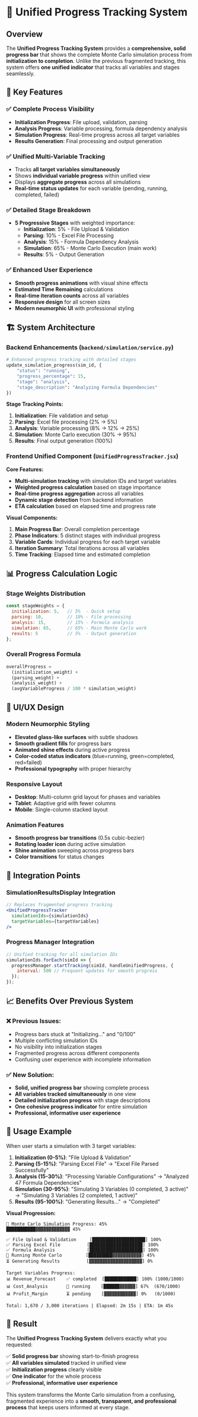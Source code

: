 # 🚀 Unified Progress Tracking System

## Overview

The **Unified Progress Tracking System** provides a **comprehensive, solid progress bar** that shows the complete Monte Carlo simulation process from **initialization to completion**. Unlike the previous fragmented tracking, this system offers **one unified indicator** that tracks all variables and stages seamlessly.

## 🎯 Key Features

### ✅ **Complete Process Visibility**
- **Initialization Progress**: File upload, validation, parsing
- **Analysis Progress**: Variable processing, formula dependency analysis  
- **Simulation Progress**: Real-time progress across all target variables
- **Results Generation**: Final processing and output generation

### ✅ **Unified Multi-Variable Tracking**
- Tracks **all target variables simultaneously**
- Shows **individual variable progress** within unified view
- Displays **aggregate progress** across all simulations
- **Real-time status updates** for each variable (pending, running, completed, failed)

### ✅ **Detailed Stage Breakdown**
- **5 Progressive Stages** with weighted importance:
  - **Initialization**: 5% - File Upload & Validation
  - **Parsing**: 10% - Excel File Processing  
  - **Analysis**: 15% - Formula Dependency Analysis
  - **Simulation**: 65% - Monte Carlo Execution (main work)
  - **Results**: 5% - Output Generation

### ✅ **Enhanced User Experience**
- **Smooth progress animations** with visual shine effects
- **Estimated Time Remaining** calculations
- **Real-time iteration counts** across all variables
- **Responsive design** for all screen sizes
- **Modern neumorphic UI** with professional styling

## 🏗️ System Architecture

### Backend Enhancements (`backend/simulation/service.py`)
```python
# Enhanced progress tracking with detailed stages
update_simulation_progress(sim_id, {
    "status": "running",
    "progress_percentage": 15,
    "stage": "analysis",
    "stage_description": "Analyzing Formula Dependencies"
})
```

**Stage Tracking Points:**
1. **Initialization**: File validation and setup
2. **Parsing**: Excel file processing (2% → 5%)
3. **Analysis**: Variable processing (8% → 12% → 25%)
4. **Simulation**: Monte Carlo execution (30% → 95%)
5. **Results**: Final output generation (100%)

### Frontend Unified Component (`UnifiedProgressTracker.jsx`)

**Core Features:**
- **Multi-simulation tracking** with simulation IDs and target variables
- **Weighted progress calculation** based on stage importance
- **Real-time progress aggregation** across all variables
- **Dynamic stage detection** from backend information
- **ETA calculation** based on elapsed time and progress rate

**Visual Components:**
1. **Main Progress Bar**: Overall completion percentage
2. **Phase Indicators**: 5 distinct stages with individual progress
3. **Variable Cards**: Individual progress for each target variable
4. **Iteration Summary**: Total iterations across all variables
5. **Time Tracking**: Elapsed time and estimated completion

## 📊 Progress Calculation Logic

### Stage Weights Distribution
```javascript
const stageWeights = {
  initialization: 5,   // 5%  - Quick setup
  parsing: 10,         // 10% - File processing  
  analysis: 15,        // 15% - Formula analysis
  simulation: 65,      // 65% - Main Monte Carlo work
  results: 5           // 5%  - Output generation
};
```

### Overall Progress Formula
```javascript
overallProgress = 
  (initialization_weight) + 
  (parsing_weight) + 
  (analysis_weight) + 
  (avgVariableProgress / 100 * simulation_weight)
```

## 🎨 UI/UX Design

### Modern Neumorphic Styling
- **Elevated glass-like surfaces** with subtle shadows
- **Smooth gradient fills** for progress bars
- **Animated shine effects** during active progress
- **Color-coded status indicators** (blue=running, green=completed, red=failed)
- **Professional typography** with proper hierarchy

### Responsive Layout
- **Desktop**: Multi-column grid layout for phases and variables
- **Tablet**: Adaptive grid with fewer columns
- **Mobile**: Single-column stacked layout

### Animation Features
- **Smooth progress bar transitions** (0.5s cubic-bezier)
- **Rotating loader icon** during active simulation
- **Shine animation** sweeping across progress bars
- **Color transitions** for status changes

## 🔧 Integration Points

### SimulationResultsDisplay Integration
```jsx
// Replaces fragmented progress tracking
<UnifiedProgressTracker 
  simulationIds={simulationIds}
  targetVariables={targetVariables}
/>
```

### Progress Manager Integration  
```javascript
// Unified tracking for all simulation IDs
simulationIds.forEach(simId => {
  progressManager.startTracking(simId, handleUnifiedProgress, {
    interval: 500 // Frequent updates for smooth progress
  });
});
```

## 📈 Benefits Over Previous System

### ❌ **Previous Issues:**
- Progress bars stuck at "Initializing..." and "0/100"
- Multiple conflicting simulation IDs
- No visibility into initialization stages
- Fragmented progress across different components
- Confusing user experience with incomplete information

### ✅ **New Solution:**
- **Solid, unified progress bar** showing complete process
- **All variables tracked simultaneously** in one view
- **Detailed initialization progress** with stage descriptions
- **One cohesive progress indicator** for entire simulation
- **Professional, informative user experience**

## 🚀 Usage Example

When user starts a simulation with 3 target variables:

1. **Initialization (0-5%)**: "File Upload & Validation"
2. **Parsing (5-15%)**: "Parsing Excel File" → "Excel File Parsed Successfully"  
3. **Analysis (15-30%)**: "Processing Variable Configurations" → "Analyzed 47 Formula Dependencies"
4. **Simulation (30-95%)**: "Simulating 3 Variables (0 completed, 3 active)" → "Simulating 3 Variables (2 completed, 1 active)"
5. **Results (95-100%)**: "Generating Results..." → "Completed"

**Visual Progression:**
```
🔄 Monte Carlo Simulation Progress: 45%
███████████▓▓▓▓▓▓▓▓▓▓▓▓▓ 45%

✅ File Upload & Validation     [████████████████████] 100%
✅ Parsing Excel File          [████████████████████] 100%  
✅ Formula Analysis            [████████████████████] 100%
🔄 Running Monte Carlo         [█████████▓▓▓▓▓▓▓▓▓▓▓] 45%
⏳ Generating Results          [▓▓▓▓▓▓▓▓▓▓▓▓▓▓▓▓▓▓▓▓] 0%

Target Variables Progress:
📊 Revenue_Forecast    ✅ completed  [████████████] 100% (1000/1000)
📊 Cost_Analysis       🔄 running    [██████▓▓▓▓▓▓] 67%  (670/1000)  
📊 Profit_Margin       ⏳ pending    [▓▓▓▓▓▓▓▓▓▓▓▓] 0%   (0/1000)

Total: 1,670 / 3,000 iterations | Elapsed: 2m 15s | ETA: 1m 45s
```

## 🎯 Result

The **Unified Progress Tracking System** delivers exactly what you requested:

✅ **Solid progress bar** showing start-to-finish progress  
✅ **All variables simulated** tracked in unified view  
✅ **Initialization progress** clearly visible  
✅ **One indicator** for the whole process  
✅ **Professional, informative user experience**

This system transforms the Monte Carlo simulation from a confusing, fragmented experience into a **smooth, transparent, and professional process** that keeps users informed at every stage. 